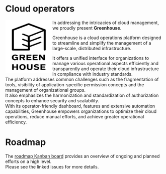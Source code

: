 Cloud operators
===============

<a href="https://github.com/cloudoperators"><img align="left" width="150" height="170" src="https://raw.githubusercontent.com/cloudoperators/.github/main/assets/greenhouse.svg"></a>

In addressing the intricacies of cloud management, we proudly present **Greenhouse**. 

Greenhouse is a cloud operations platform designed to streamline and simplify the management of a large-scale, distributed infrastructure.

It offers a unified interface for organizations to manage various operational aspects efficiently and transparently and operate their cloud infrastructure in compliance with industry standards.  
The platform addresses common challenges such as the fragmentation of tools, visibility of application-specific permission concepts and the management of organizational groups.   
It also emphasizes the harmonization and standardization of authorization concepts to enhance security and scalability.   
With its operator-friendly dashboard, features and extensive automation capabilities, Greenhouse empowers organizations to optimize their cloud operations, reduce manual efforts, and achieve greater operational efficiency.

# Roadmap

The [roadmap Kanban board](https://github.com/orgs/cloudoperators/projects/1/views/1) provides an overview of ongoing and planned efforts on a high level.    
Please see the linked issues for more details.
